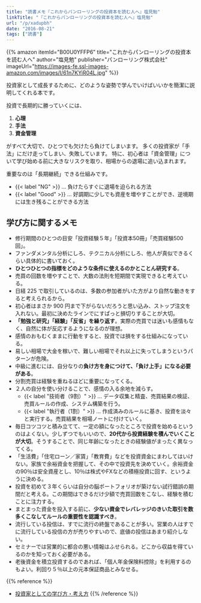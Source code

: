 ```yaml
---
title: "読書メモ『これからパンローリングの投資本を読む人へ』塩見勉"
linkTitle: "『これからパンローリングの投資本を読む人へ』塩見勉"
url: "/p/xadupbh"
date: "2016-08-21"
tags: ["読書"]
---
```


{{% amazon
  itemId="B00U0YFFP6"
  title="これからパンローリングの投資本を読む人へ"
  author="塩見勉"
  publisher="パンローリング株式会社"
  imageUrl="https://images-fe.ssl-images-amazon.com/images/I/61n7KYiR04L.jpg"
%}}

投資家として成長するために、どのような姿勢で学んでいけばいいかを簡潔に説明してくれる本です。

投資で長期的に勝っていくには、

1. **心理**
2. **手法**
3. **資金管理**

がすべて大切で、ひとつでも欠けたら負けてしまいます。
多くの投資家が「手法」にだけ走ってしまい、失敗しています。
特に、初心者は「資金管理」について学び始める前に大きなリスクを取り、相場からの退場に追い込まれます。

重要なのは「長期継続」できる仕組みです。

* {{< label "NG" >}} ... 負けたらすぐに退場を迫られる方法
* {{< label "Good" >}} ... 好調期に少しでも資産を増やすことができ、逆境期には生き残ることができる方法


学び方に関するメモ
----

- 修行期間のひとつの目安「投資経験５年」「投資本50冊」「売買経験500回」。
- ファンダメンタル分析にしろ、テクニカル分析にしろ、他人が真似できるくらい具体的に書いておく。
- **ひとつひとつの指標をどのような条件に使えるのかとことん研究する**。
- 売買の回数を増やすことで、大数の法則を短期間で実現できると考えている。
- 日経 225 で取引しているのは、多数の参加者がいた方がより自然な動きをすると考えられるから。
- 初心者はまさか 900 円まで下がらないだろうと思い込み、ストップ注文を入れない。最初に決めたラインでにすぱっと損切りすることが大切。
- **「勉強と研究」「経験」「反省」を繰り返す**。実際の売買では迷いも感情もなく、自然に体が反応するようになるのが理想。
- 感情のおもむくままに行動をすると、投資では損をする仕組みになっている。
- 易しい相場で大金を稼いで、難しい相場でそれ以上に失ってしまうというパターンが危険。
- 中級に進むには、自分なりの**負け方を身につけて、「負け上手」になる必要がある**。
- 分割売買は経験を重ねるほどに重要になってくる。
- ２人の自分を使い分けることで、感情の入る余地を減らす。
    - {{< label "技術者（9割）" >}} ... データ収集と精査、売買結果の検証、売買ルールの作成、システム構築を行う。
    - {{< label "執行者（1割）" >}} ... 作成済みのルールに基き、投資を淡々と実行する。売買結果を相場ノートに付けていく。
- 毎日コツコツと積み立てて、一定の額になったところで投資を始めるというのはよくない。少しずつでもいいので、**20代から投資経験を積んでいくことが大切**。そうすることで、同じ年齢になったときの経験値がまったく異なってくる。
- 「生活費」「住宅ローン／家賃」「教育費」などを投資資金にまわしてはいけない。家族で余裕資金を把握して、その中で投資先を決めていく。余裕資金の90％は安全資産とし、10％は株式やFXなどの積極投資に回す、というように決める。
- 投資を初めて３年くらいは自分の脳ポートフォリオが築けない試行錯誤の期間だと考える。この期間はできるだけ少額で売買回数をこなし、経験を積むことに注力する。
- まとまった資金を投入する前に、**少ない資金でレバレッジのきいた取引を数多くこなしてルールの重要性を認識すべき**。
- 流行している投信は、すでに流行の終盤であることが多い。営業の人はすでに流行している投信の方が売りやすいので、底値の投信はあまり紹介しない。
- セミナーでは営業的に都合の悪い情報はふせられる。どこから収益を得ているのかを知っておく必要がある。
- 老後資金を積立投資するのであれば、「個人年金保険料控除」を利用するのもよい。利回り５％以上の元本保証商品とみなせる。

{{% reference %}}
- [投資家としての学び方・考え方](/p/vdnp4g3)
{{% /reference %}}


